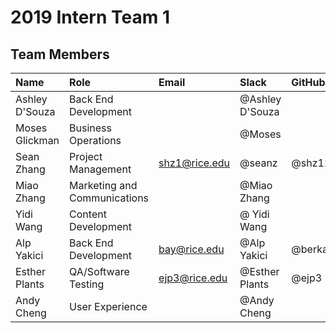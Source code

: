 # 2019 Intern Team 1

## Team Members
| Name | Role | Email | Slack | GitHub | 
| :---- | :---- | :---- | :---- | :---- |
| Ashley D'Souza | Back End Development | | @Ashley D'Souza |
| Moses Glickman | Business Operations | | @Moses |
| Sean Zhang     | Project Management | shz1@rice.edu | @seanz | @shz12
| Miao Zhang     | Marketing and Communications | | @Miao Zhang
| Yidi Wang      | Content Development | | @ Yidi Wang
| Alp Yakici     | Back End Development | bay@rice.edu | @Alp Yakici | @berkalpyakici | |
| Esther Plants  | QA/Software Testing | ejp3@rice.edu | @Esther Plants | @ejp3
| Andy Cheng     | User Experience | | @Andy Cheng |
